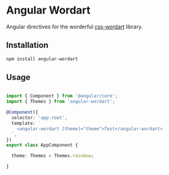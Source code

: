 # Angular Wordart

Angular directives for the worderful [css-wordart](https://github.com/yershalom/css-wordart) library.

## Installation

```sh
npm install angular-wordart
```

## Usage

```ts

import { Component } from '@angular/core';
import { Themes } from 'angular-wordart';

@Component({
  selector: 'app-root',
  template: `
    <angular-wordart [theme]="theme">Test</angular-wordart>
  `,
})
export class AppComponent {

  theme: Themes = Themes.rainbow;

}

```